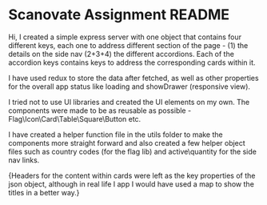 Scanovate Assignment README
===========================
Hi,
I created a simple express server with one object that contains four different keys, each one to address different section of the page - (1) the details on the side nav (2+3+4) the different accordions. Each of the accordion keys contains keys to address the corresponding cards within it.

I have used redux to store the data after fetched, as well as other properties for the overall app status like loading and showDrawer (responsive view).

I tried not to use UI libraries and created the UI elements on my own. The components were made to be as reusable as possible - Flag\Icon\Card\Table\Square\Button etc.

I have created a helper function file in the utils folder to make the components more straight forward and also created a few helper object files such as country codes (for the flag lib) and active\quantity for the side nav links.

{Headers for the content within cards were left as the key properties of the json object, although in real life I app I would have used a map to show the titles in a better way.}
